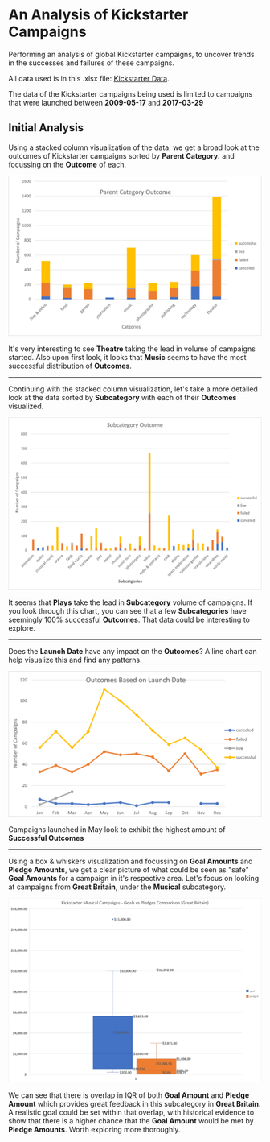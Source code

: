 # An Analysis of Kickstarter Campaigns
Performing an analysis of global Kickstarter campaigns, to uncover trends in the successes and failures of these campaigns.

All data used is in this .xlsx file: [Kickstarter Data](/kickstarter_challenge.xlsx).

The data of the Kickstarter campaigns being used is limited to campaigns that were launched between **2009-05-17** and **2017-03-29**


## Initial Analysis

Using a stacked column visualization of the data, we get a broad look at the outcomes of Kickstarter campaigns sorted by **Parent Category.** and focussing on the **Outcome** of each.

![parent_category_outcomes](/resources/parent_category_outcomes.png)

It's very interesting to see **Theatre** taking the lead in volume of campaigns started. Also upon first look, it looks that **Music** seems to have the most successful distribution of **Outcomes**.

---

Continuing with the stacked column visualization, let's take a more detailed look at the data sorted by **Subcategory** with each of their **Outcomes** visualized.

![subcategory_outcomes](/resources/subcategory_outcomes.png)

It seems that **Plays** take the lead in **Subcategory** volume of campaigns. If you look through this chart, you can see that a few **Subcategories** have seemingly 100% successful **Outcomes**. That data could be interesting to explore.

---

Does the **Launch Date** have any impact on the **Outcomes**? A line chart can help visualize this and find any patterns.

![outcomes_based_on_launch_date](/resources/outcomes_based_on_launch_date.png)

Campaigns launched in May look to exhibit the highest amount of **Successful Outcomes**

---

Using a box & whiskers visualization and focussing on **Goal Amounts** and **Pledge Amounts**, we get a clear picture of what could be seen as "safe" **Goal Amounts** for a campaign in it's respective area. Let's focus on looking at campaigns from **Great Britain**, under the **Musical** subcategory.

![gb_musicals_goals_pledges_box](/resources/gb_musicals_goals_pledges_box.png)

We can see that there is overlap in IQR of both **Goal Amount** and **Pledge Amount** which provides great feedback in this subcategory in **Great Britain**. A realistic goal could be set within that overlap, with historical evidence to show that there is a higher chance that the **Goal Amount** would be met by **Pledge Amounts**. Worth exploring more thoroughly.
